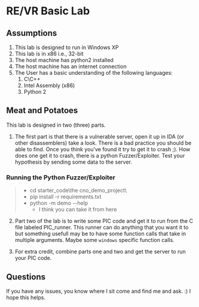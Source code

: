 # RE/VR Basic Lab

## Assumptions

1. This lab is designed to run in Windows XP
1. This lab is in x86 i.e., 32-bit
1. The host machine has python2 installed
1. The host machine has an internet connection
1. The User has a basic understanding of the following languages:
	1. C\C++
	1. Intel Assembly (x86)
	1. Python 2

## Meat and Potatoes

This lab is designed in two (three) parts. 
1. The first part is that there is a vulnerable server, open it up in IDA (or other disassemblers) take a look. 
There is a bad practice you should be able to find. Once you think you've found it try to get it to crash ;). How does one get it to crash, there is a python Fuzzer/Exploiter.
Test your hypothesis by sending some data to the server.

 ### Running the Python Fuzzer/Exploiter
>* cd  starter_code\the cno_demo_project\
>* pip install -r requirements.txt
>* python -m demo --help
>	* I think you can take it from here

2. Part two of the lab is to write some PIC code and get it to run from the C file labeled PIC_runner. This runner can do anything that you want it to but something usefull may be
to have some function calls that take in multiple arguments. Maybe some `windows` specific function calls.

3. For extra credit, combine parts one and two and get the server to run your PIC code.

## Questions

If you have any issues, you know where I sit come and find me and ask. :) I hope this helps.